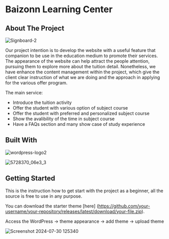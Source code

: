 # Baizonn Learning Center

## About The Project

![Signboard-2](https://github.com/user-attachments/assets/e89fbaf7-4e28-4411-85f6-e07dc4b6c0cf)

Our project intention is to develop the website with a useful feature that companion to be 
use in the education medium to promote their services. The appearance of the website can help attract 
the people attention, pursuing them to explore more about the tuition detail. Nonetheless, we have
enhance the content management within the project, which give the client clear instruction of what 
we are doing and the approach in applying for the various offer program.

The main service:
 - Introduce the tuition activity
 - Offer the student with various option of subject course
 - Offer the student with preferred and personalized subject course
 - Show the avalibility of the time in subject course
 - Have a FAQs section and many show case of study experience

## Built With

![wordpress-logo2](https://github.com/user-attachments/assets/7d0f1393-a7fb-4350-bd57-021c243202a2)

![5728370_06e3_3](https://github.com/user-attachments/assets/ba3733a0-fc68-48c1-b83e-284e7a4be450)

## Getting Started

This is the instruction how to get start with the project as a beginner, all the source is free to use in
any purpose.

You can download the starter theme [here] (https://github.com/your-username/your-repository/releases/latest/download/your-file.zip).

Access the WordPress -> theme appearance -> add theme -> upload theme 

![Screenshot 2024-07-30 125340](https://github.com/user-attachments/assets/f680f634-7578-4cb4-a10a-6c7299b9c3df)



